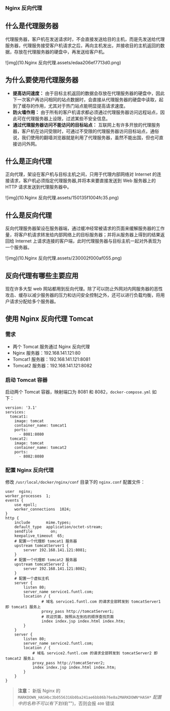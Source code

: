 ### Nginx 反向代理



## 什么是代理服务器

代理服务器，客户机在发送请求时，不会直接发送给目的主机，而是先发送给代理服务器，代理服务接受客户机请求之后，再向主机发出，并接收目的主机返回的数据，存放在代理服务器的硬盘中，再发送给客户机。

![img](10.Nginx 反向代理.assets/edaa206ef7713d0.png)

## 为什么要使用代理服务器

- **提高访问速度：** 由于目标主机返回的数据会存放在代理服务器的硬盘中，因此下一次客户再访问相同的站点数据时，会直接从代理服务器的硬盘中读取，起到了缓存的作用，尤其对于热门站点能明显提高请求速度。
- **防火墙作用：** 由于所有的客户机请求都必须通过代理服务器访问远程站点，因此可在代理服务器上设限，过滤某些不安全信息。
- **通过代理服务器访问不能访问的目标站点：** 互联网上有许多开放的代理服务器，客户机在访问受限时，可通过不受限的代理服务器访问目标站点，通俗说，我们使用的翻墙浏览器就是利用了代理服务器，虽然不能出国，但也可直接访问外网。

## 什么是正向代理

正向代理，架设在客户机与目标主机之间，只用于代理内部网络对 Internet 的连接请求，客户机必须指定代理服务器,并将本来要直接发送到 Web 服务器上的 HTTP 请求发送到代理服务器中。

![img](10.Nginx 反向代理.assets/150135f1004fc35.png)

## 什么是反向代理

反向代理服务器架设在服务器端，通过缓冲经常被请求的页面来缓解服务器的工作量，将客户机请求转发给内部网络上的目标服务器；并将从服务器上得到的结果返回给 Internet 上请求连接的客户端，此时代理服务器与目标主机一起对外表现为一个服务器。

![img](10.Nginx 反向代理.assets/230002f000af055.png)

## 反向代理有哪些主要应用

现在许多大型 web 网站都用到反向代理。除了可以防止外网对内网服务器的恶性攻击、缓存以减少服务器的压力和访问安全控制之外，还可以进行负载均衡，将用户请求分配给多个服务器。

## 使用 Nginx 反向代理 Tomcat

### 需求

- 两个 Tomcat 服务通过 Nginx 反向代理
- Nginx 服务器：192.168.141.121:80
- Tomcat1 服务器：192.168.141.121:8081
- Tomcat2 服务器：192.168.141.121:8082

### 启动 Tomcat 容器

启动两个 Tomcat 容器，映射端口为 8081 和 8082，`docker-compose.yml` 如下：

```
version: '3.1'
services:
  tomcat1:
    image: tomcat
    container_name: tomcat1
    ports:
      - 8081:8080
  tomcat2:
    image: tomcat
    container_name: tomcat2
    ports:
      - 8082:8080
```

### 配置 Nginx 反向代理

修改 `/usr/local/docker/nginx/conf` 目录下的 `nginx.conf` 配置文件：

```
user  nginx;
worker_processes  1;
events {
    use epoll;
    worker_connections  1024;
}
http {
    include       mime.types;
    default_type  application/octet-stream;
    sendfile        on;
    keepalive_timeout  65;
    # 配置一个代理即 tomcat1 服务器
    upstream tomcatServer1 {
        server 192.168.141.121:8081;
    }
    # 配置一个代理即 tomcat2 服务器
    upstream tomcatServer2 {
        server 192.168.141.121:8082;
    }
    # 配置一个虚拟主机
    server {
        listen 80;
        server_name service1.funtl.com;
        location / {
                # 域名 service1.funtl.com 的请求全部转发到 tomcatServer1 即 tomcat1 服务上
                proxy_pass http://tomcatServer1;
                # 欢迎页面，按照从左到右的顺序查找页面
                index index.jsp index.html index.htm;
        }
    }
    server {
        listen 80;
        server_name service2.funtl.com;
        location / {
            # 域名 service2.funtl.com 的请求全部转发到 tomcatServer2 即 tomcat2 服务上
            proxy_pass http://tomcatServer2;
            index index.jsp index.html index.htm;
        }
    }
}
```

> **注意：** 新版 Nginx 的 `MARKDOWN_HASHbc3b0556316b0ba241ae6bb86b76e8a2MARKDOWN*HASH*` *配置中的名称不可以有下划线("*")，否则会报 `400` 错误